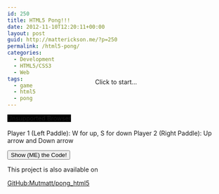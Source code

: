 ```yaml
---
id: 250
title: HTML5 Pong!!!
date: 2012-11-10T12:20:11+00:00
layout: post
guid: http://matterickson.me/?p=250
permalink: /html5-pong/
categories:
  - Development
  - HTML5/CSS3
  - Web
tags:
  - game
  - html5
  - pong
---
```


<script src="//cdn.rawgit.com/Mutmatt/Pew-Pew/deprecated/js/jquery.min.js"></script>
<script src=""//cdn.rawgit.com/Mutmatt/pong_html5/master/pong.js"></script>

<div id="wrapper0">
  <canvas id="pong" width="505" height="225" style="background: black;" tabindex='2'>Unsupported Browser</canvas> 
  
  <div id="clickMe1" class="out" style="position: relative; top: -100px; left: 200px;">
    <div>
      Click to start&#8230;
    </div>
  </div>
</div> Player 1 (Left Paddle): W for up, S for down Player 2 (Right Paddle): Up arrow and Down arrow 

<p class="code">
  <input id="showMe0" type="submit" value="Show (ME) the Code!" />
</p>

<div id="accordion0">
</div> This project is also available on 

<a href="https://github.com/Mutmatt/pong_html5" rel="external" title="Pong HTML5">GitHub:Mutmatt/pong_html5</a>
